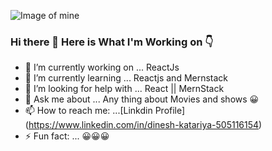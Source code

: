 ![Image of mine](https://pbs.twimg.com/profile_banners/3701587879/1597635871/1500x500)
### Hi there 👋 Here is What I'm Working on 👇





- 🔭 I’m currently working on ... ReactJs
- 🌱 I’m currently learning ... Reactjs and Mernstack
- 🤔 I’m looking for help with ... React || MernStack
- 💬 Ask me about ... Any thing about Movies and shows 😀
- 📫 How to reach me: ...[Linkdin Profile] (https://www.linkedin.com/in/dinesh-katariya-505116154)
- ⚡ Fun fact: ... 😀😀😀
